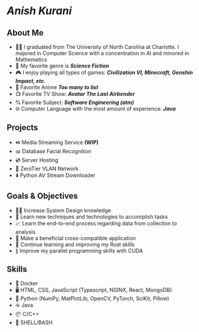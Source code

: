 # ___Anish Kurani___

## About Me

- 👨‍🎓 I graduated from The University of North Carolina at Charlotte. I majored in Computer Science with a concentration in AI and minored in Mathematics
- 🔭 My favorite genre is ***Science Fiction***
- 🎮 I enjoy playing all types of games: ***Civilization VI, Minecraft, Genshin Impact, etc.***
- 🍥 Favorite Anime ***Too many to list***
- 📺 Favorite TV Show: ***Avatar The Last Airbender***
- ℁ Favorite Subject: ***Software Engineering (atm)***
- 🌐 Computer Language with the most amount of experience: ***Java***

## Projects
- ⏯️ Media Streaming Service **(WIP)**
- 📊 Database Facial Recognition
- 💿 Server Hosting
- 🛜 ZeroTier VLAN Network
- ⬇️ Python AV Stream Downloader

## Goals & Objectives
- 🧑‍🏫 Increase System Design knowledge
- 💯 Learn new techniques and technologies to accomplish tasks
- 📈 Learn the end-to-end process regarding data from collection to analysis
- 📱 Make a beneficial cross-compatible application
- 🦀 Continue learning and improving my Rust skills
- ∥  Improve my parallel programming skills with CUDA

## Skills

- 🐳 Docker
- 🖥️ HTML, CSS, JavaScript (Typescript, NGINX, React, MongoDB)
- 🐍 Python (NumPy, MatPlotLib, OpenCV, PyTorch, SciKit, Pillow)
- ☕️ Java
- 📦 C/C++
- 💾 SHELL/BASH

<!--
**QuantumCubed/QuantumCubed** is a ✨ _special_ ✨ repository because its `README.md` (this file) appears on your GitHub profile.

Here are some ideas to get you started:

- 🔭 I’m currently working on ...
- 🌱 I’m currently learning ...
- 👯 I’m looking to collaborate on ...
- 🤔 I’m looking for help with ...
- 💬 Ask me about ...
- 📫 How to reach me: ...
- 😄 Pronouns: ...
- ⚡ Fun fact: ...
-->
